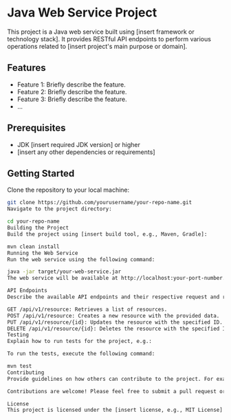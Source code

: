 # Java Web Service Project

This project is a Java web service built using [insert framework or technology stack]. It provides RESTful API endpoints to perform various operations related to [insert project's main purpose or domain].

## Features

- Feature 1: Briefly describe the feature.
- Feature 2: Briefly describe the feature.
- Feature 3: Briefly describe the feature.
- ...

## Prerequisites

- JDK [insert required JDK version] or higher
- [insert any other dependencies or requirements]

## Getting Started

Clone the repository to your local machine:

```sh
git clone https://github.com/yourusername/your-repo-name.git
Navigate to the project directory:

cd your-repo-name
Building the Project
Build the project using [insert build tool, e.g., Maven, Gradle]:

mvn clean install
Running the Web Service
Run the web service using the following command:

java -jar target/your-web-service.jar
The web service will be available at http://localhost:your-port-number.

API Endpoints
Describe the available API endpoints and their respective request and response formats. For example:

GET /api/v1/resource: Retrieves a list of resources.
POST /api/v1/resource: Creates a new resource with the provided data.
PUT /api/v1/resource/{id}: Updates the resource with the specified ID.
DELETE /api/v1/resource/{id}: Deletes the resource with the specified ID.
Testing
Explain how to run tests for the project, e.g.:

To run the tests, execute the following command:

mvn test
Contributing
Provide guidelines on how others can contribute to the project. For example:

Contributions are welcome! Please feel free to submit a pull request or create an issue to report bugs or request new features.

License
This project is licensed under the [insert license, e.g., MIT License] - see the LICENSE file for details.
```